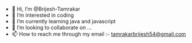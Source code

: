 - 👋 Hi, I’m @Brijesh-Tamrakar
- 👀 I’m interested in coding
- 🌱 I’m currently learning java and javascript
- 💞️ I’m looking to collaborate on ...
- 📫 How to reach me through my email :- tamrakarbrijesh54@gmail.com

<!---
Brijesh-Tamrakar/Brijesh-Tamrakar is a ✨ special ✨ repository because its `README.md` (this file) appears on your GitHub profile.
You can click the Preview link to take a look at your changes.
--->
